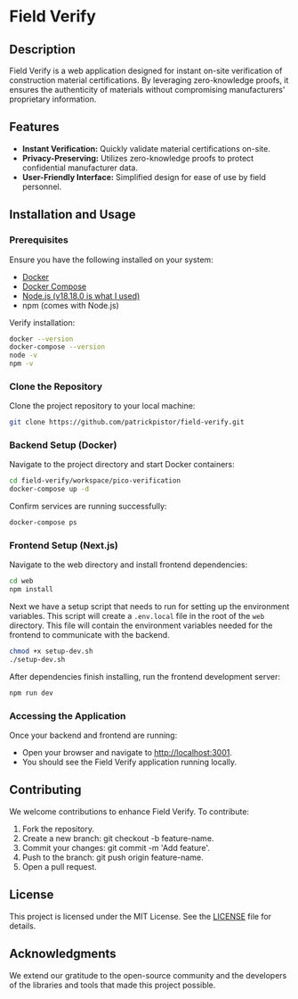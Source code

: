 # Field Verify

## Description

Field Verify is a web application designed for instant on-site verification of construction material certifications. By leveraging zero-knowledge proofs, it ensures the authenticity of materials without compromising manufacturers' proprietary information.

## Features

- **Instant Verification:** Quickly validate material certifications on-site.
- **Privacy-Preserving:** Utilizes zero-knowledge proofs to protect confidential manufacturer data.
- **User-Friendly Interface:** Simplified design for ease of use by field personnel.

## Installation and Usage

### Prerequisites

Ensure you have the following installed on your system:

- [Docker](https://docs.docker.com/get-docker/)
- [Docker Compose](https://docs.docker.com/compose/install/)
- [Node.js (v18.18.0 is what I used)](https://nodejs.org/)
- npm (comes with Node.js)

Verify installation:

```bash
docker --version
docker-compose --version  
node -v  
npm -v  
```

### Clone the Repository

Clone the project repository to your local machine:

```bash
git clone https://github.com/patrickpistor/field-verify.git  
```

### Backend Setup (Docker)

Navigate to the project directory and start Docker containers:

```bash
cd field-verify/workspace/pico-verification
docker-compose up -d  
```

Confirm services are running successfully:

```bash
docker-compose ps  
```

### Frontend Setup (Next.js)

Navigate to the web directory and install frontend dependencies:

```bash
cd web  
npm install  
```

Next we have a setup script that needs to run for setting up the environment variables. This script will create a `.env.local` file in the root of the `web` directory. This file will contain the environment variables needed for the frontend to communicate with the backend.

```bash
chmod +x setup-dev.sh
./setup-dev.sh
```

After dependencies finish installing, run the frontend development server:

```bash
npm run dev  
```

### Accessing the Application

Once your backend and frontend are running:

- Open your browser and navigate to [http://localhost:3001](http://localhost:3001).
- You should see the Field Verify application running locally.

## Contributing

We welcome contributions to enhance Field Verify. To contribute:

1. Fork the repository.
2. Create a new branch: git checkout -b feature-name.
3. Commit your changes: git commit -m 'Add feature'.
4. Push to the branch: git push origin feature-name.
5. Open a pull request.

## License

This project is licensed under the MIT License. See the [LICENSE](LICENSE) file for details.

## Acknowledgments

We extend our gratitude to the open-source community and the developers of the libraries and tools that made this project possible.
